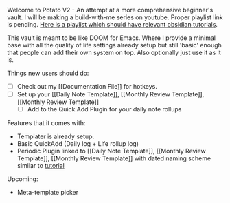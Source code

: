 Welcome to Potato V2 - An attempt at a more comprehensive beginner's vault. I will be making a build-with-me series on youtube. Proper playlist link is pending. [Here is a playlist which should have relevant obsidian tutorials](https://www.youtube.com/playlist?list=PLGoopqb7LiGIcsfgeiFWvvGOXxRZ8z35n).

This vault is meant to be like DOOM for Emacs. Where I provide a minimal base with all the quality of life settings already setup but still 'basic' enough that people can add their own system on top. Also optionally just use it as it is.

Things new users should do:
- [ ] Check out my [[Documentation File]] for hotkeys. 
- [ ] Set up your [[Daily Note Template]], [[Monthly Review Template]], [[Monthly Review Template]]
	- [ ] Add to the Quick Add Plugin for your daily note rollups 

Features that it comes with:
- Templater is already setup. 
- Basic QuickAdd (Daily log + Life rollup log)
- Periodic Plugin linked to [[Daily Note Template]], [[Monthly Review Template]], [[Monthly Review Template]] with dated naming scheme similar to [tutorial](https://youtu.be/tUWjyzvljfs?si=7PmiNmE_TO3XHJPW)

Upcoming:
- Meta-template picker
